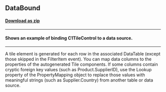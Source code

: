 ## DataBound
#### [Download as zip](https://minhaskamal.github.io/DownGit/#/home?url=https://github.com/GrapeCity/ComponentOne-WinForms-Samples/tree/master/NetFramework\Tile\CS\DataBound)
____
#### Shows an example of binding C1TileControl to a data source.
____
A tile element is generated for each row in the associated DataTable (except those skipped in the FilterItem event). You can map data columns to the properties of the autogenerated Tile components. If some columns contain cryptic foreign key values (such as Product.SupplierID), use the Lookup property of the PropertyMapping object to replace those values with meaningful strings (such as Supplier.Country) from another table or data source. 